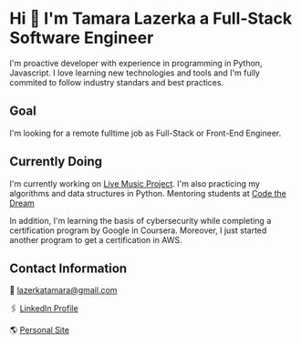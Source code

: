 # Hi 👋 I'm Tamara Lazerka a Full-Stack Software Engineer

I'm proactive developer with experience in programming in Python, Javascript. I love learning new technologies and tools and I'm fully commited to follow industry standars and best practices.

## Goal

I'm looking for a remote fulltime job as Full-Stack or Front-End Engineer.

## Currently Doing
I'm currently working on [Live Music Project](https://www.livemusicproject.org/). I'm also practicing my algorithms and data structures in Python. 
Mentoring students at [Code the Dream](https://codethedream.org/)

In addition, I'm learning the basis of cybersecurity while completing a certification program by Google in Coursera. Moreover, I just started another program to get a certification in AWS.

## Contact Information

📩 lazerkatamara@gmail.com

🖇️ [LinkedIn Profile](https://www.linkedin.com/in/aramattamara/)

🌎 [Personal Site](https://www.aramattamara.com/)
